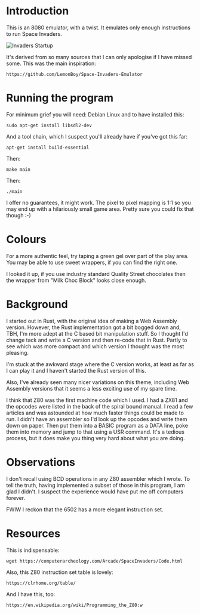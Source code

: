 # Introduction

This is an 8080 emulator, with a twist. It emulates only enough
instructions to run Space Invaders.

![Invaders Startup](./invaders.gif)

It's derived from so many sources that I can only apologise if I have
missed some. This was the main inspiration:

    https://github.com/LemonBoy/Space-Invaders-Emulator

# Running the program

For minimum grief you will need: Debian Linux and to have installed this:

    sudo apt-get install libsdl2-dev 

And a tool chain, which I suspect you'll already have if you've got this far:

    apt-get install build-essential

Then:

    make main

Then:

    ./main

I offer no guarantees, it might work. The pixel to pixel mapping is 1:1
so you may end up with a hilariously small game area. Pretty sure you
could fix that though :-)

# Colours

For a more authentic feel, try taping a green gel over part of the play area.
You may be able to use sweet wrappers, if you can find the right one.

I looked it up, if you use industry standard Quality Street chocolates 
then the wrapper from "Milk Choc Block" looks close enough.

# Background

I started out in Rust, with the original idea of making a Web Assembly version.
However, the Rust implementation got a bit bogged down and, TBH, I'm
more adept at the C based bit manipulation stuff. So I thought I'd change
tack and write a C version and then re-code that in Rust. Partly to see
which was more compact and which version I thought was the most pleasing.

I'm stuck at the awkward stage where the C version works, at least as
far as I can play it and I haven't started the Rust version of this.

Also, I've already seen many nicer variations on this theme, including
Web Assembly versions that it seems a less exciting use of my spare time.

I think that Z80 was the first machine code which I used. I had a ZX81
and the opcodes were listed in the back of the spiral bound manual. I read
a few articles and was astounded at how much faster things could be made
to run. I didn't have an assembler so I'd look up the opcodes and write
them down on paper. Then put them into a BASIC program as a DATA line,
poke them into memory and jump to that using a USR command. It's a tedious
process, but it does make you thing very hard about what you are doing.

# Observations

I don't recall using BCD operations in any Z80 assembler which I wrote. To 
tell the truth, having implemented a subset of those in this program, I am  
glad I didn't. I suspect the experience would have put me off computers 
forever.

FWIW I reckon that the 6502 has a more elegant instruction set.

# Resources

This is indispensable:

    wget https://computerarcheology.com/Arcade/SpaceInvaders/Code.html 

Also, this Z80 instruction set table is lovely:

    https://clrhome.org/table/

And I have this, too:

    https://en.wikipedia.org/wiki/Programming_the_Z80:w
